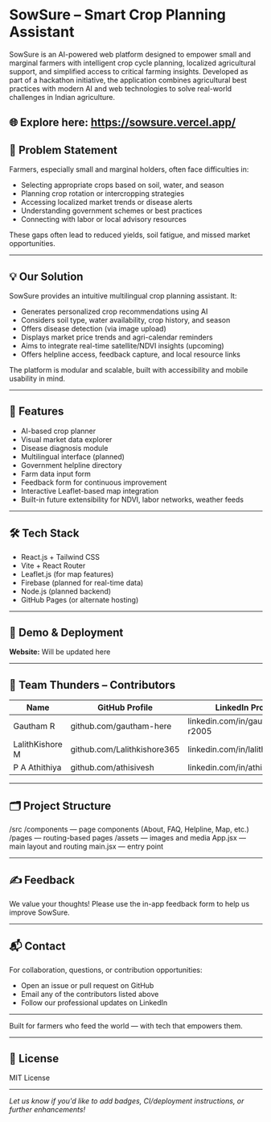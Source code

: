# SowSure – Smart Crop Planning Assistant

SowSure is an AI-powered web platform designed to empower small and marginal farmers with intelligent crop cycle planning, localized agricultural support, and simplified access to critical farming insights. Developed as part of a hackathon initiative, the application combines agricultural best practices with modern AI and web technologies to solve real-world challenges in Indian agriculture.

🌐 Explore here: https://sowsure.vercel.app/
---

## 🌾 Problem Statement

Farmers, especially small and marginal holders, often face difficulties in:

- Selecting appropriate crops based on soil, water, and season
- Planning crop rotation or intercropping strategies
- Accessing localized market trends or disease alerts
- Understanding government schemes or best practices
- Connecting with labor or local advisory resources

These gaps often lead to reduced yields, soil fatigue, and missed market opportunities.

---

## 💡 Our Solution

SowSure provides an intuitive multilingual crop planning assistant. It:

- Generates personalized crop recommendations using AI
- Considers soil type, water availability, crop history, and season
- Offers disease detection (via image upload)
- Displays market price trends and agri-calendar reminders
- Aims to integrate real-time satellite/NDVI insights (upcoming)
- Offers helpline access, feedback capture, and local resource links

The platform is modular and scalable, built with accessibility and mobile usability in mind.

---

## 🔧 Features

- AI-based crop planner
- Visual market data explorer
- Disease diagnosis module
- Multilingual interface (planned)
- Government helpline directory
- Farm data input form
- Feedback form for continuous improvement
- Interactive Leaflet-based map integration
- Built-in future extensibility for NDVI, labor networks, weather feeds

---

## 🛠 Tech Stack

- React.js + Tailwind CSS
- Vite + React Router
- Leaflet.js (for map features)
- Firebase (planned for real-time data)
- Node.js (planned backend)
- GitHub Pages (or alternate hosting)

---

## 🚀 Demo & Deployment

**Website:** Will be updated here

---

## 👥 Team Thunders – Contributors

| Name            | GitHub Profile                        | LinkedIn Profile                     | Email                    |
|-----------------|--------------------------------------|--------------------------------------|--------------------------|
| Gautham R       | github.com/gautham-here               | linkedin.com/in/gautham-r2005        | gr0gautham@gmail.com     |
| LalithKishore M | github.com/Lalithkishore365           | linkedin.com/in/lalithkishore37      | lalithkishore2109@gmail.com |
| P A Athithiya   | github.com/athisivesh                 | linkedin.com/in/athisivesh           | athithiya.pa@gmail.com   |

---

## 🗂 Project Structure

/src
/components — page components (About, FAQ, Helpline, Map, etc.)
/pages — routing-based pages
/assets — images and media
App.jsx — main layout and routing
main.jsx — entry point

---

## ✍️ Feedback

We value your thoughts! Please use the in-app feedback form to help us improve SowSure.

---

## 📬 Contact

For collaboration, questions, or contribution opportunities:

- Open an issue or pull request on GitHub
- Email any of the contributors listed above
- Follow our professional updates on LinkedIn

---

Built for farmers who feed the world — with tech that empowers them.

---

## 📝 License

MIT License

---

*Let us know if you'd like to add badges, CI/deployment instructions, or further enhancements!*
